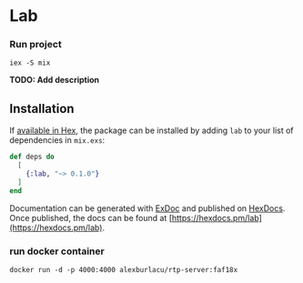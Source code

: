 # Lab

### Run project
```
iex -S mix
```
**TODO: Add description**

## Installation

If [available in Hex](https://hex.pm/docs/publish), the package can be installed
by adding `lab` to your list of dependencies in `mix.exs`:

```elixir
def deps do
  [
    {:lab, "~> 0.1.0"}
  ]
end
```

Documentation can be generated with [ExDoc](https://github.com/elixir-lang/ex_doc)
and published on [HexDocs](https://hexdocs.pm). Once published, the docs can
be found at [https://hexdocs.pm/lab](https://hexdocs.pm/lab).

### run docker container

```
docker run -d -p 4000:4000 alexburlacu/rtp-server:faf18x
```